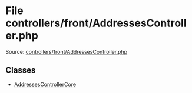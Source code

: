 File controllers/front/AddressesController.php
=========

Source: [controllers/front/AddressesController.php](https://github.com/PrestaShop/PrestaShop/blob/1.5.6.1/controllers/front/AddressesController.php)


Classes
-------

* [AddressesControllerCore](class.AddressesControllerCore.md)

